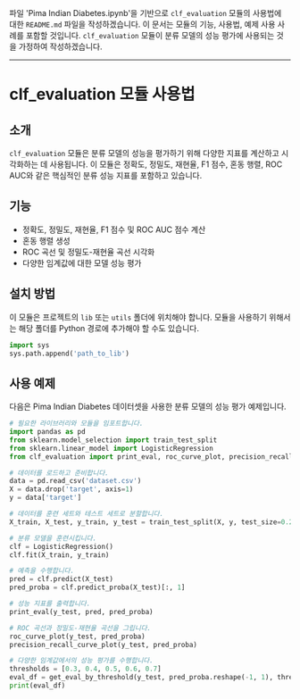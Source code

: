 파일 'Pima Indian Diabetes.ipynb'을 기반으로 `clf_evaluation` 모듈의 사용법에 대한 `README.md` 파일을 작성하겠습니다. 이 문서는 모듈의 기능, 사용법, 예제 사용 사례를 포함할 것입니다. `clf_evaluation` 모듈이 분류 모델의 성능 평가에 사용되는 것을 가정하여 작성하겠습니다.

---

# clf_evaluation 모듈 사용법

## 소개
`clf_evaluation` 모듈은 분류 모델의 성능을 평가하기 위해 다양한 지표를 계산하고 시각화하는 데 사용됩니다. 이 모듈은 정확도, 정밀도, 재현율, F1 점수, 혼동 행렬, ROC AUC와 같은 핵심적인 분류 성능 지표를 포함하고 있습니다.

## 기능
- 정확도, 정밀도, 재현율, F1 점수 및 ROC AUC 점수 계산
- 혼동 행렬 생성
- ROC 곡선 및 정밀도-재현율 곡선 시각화
- 다양한 임계값에 대한 모델 성능 평가

## 설치 방법
이 모듈은 프로젝트의 `lib` 또는 `utils` 폴더에 위치해야 합니다. 모듈을 사용하기 위해서는 해당 폴더를 Python 경로에 추가해야 할 수도 있습니다.

```python
import sys
sys.path.append('path_to_lib')
```

## 사용 예제
다음은 Pima Indian Diabetes 데이터셋을 사용한 분류 모델의 성능 평가 예제입니다.

```python
# 필요한 라이브러리와 모듈을 임포트합니다.
import pandas as pd
from sklearn.model_selection import train_test_split
from sklearn.linear_model import LogisticRegression
from clf_evaluation import print_eval, roc_curve_plot, precision_recall_curve_plot

# 데이터를 로드하고 준비합니다.
data = pd.read_csv('dataset.csv')
X = data.drop('target', axis=1)
y = data['target']

# 데이터를 훈련 세트와 테스트 세트로 분할합니다.
X_train, X_test, y_train, y_test = train_test_split(X, y, test_size=0.2, random_state=42)

# 분류 모델을 훈련시킵니다.
clf = LogisticRegression()
clf.fit(X_train, y_train)

# 예측을 수행합니다.
pred = clf.predict(X_test)
pred_proba = clf.predict_proba(X_test)[:, 1]

# 성능 지표를 출력합니다.
print_eval(y_test, pred, pred_proba)

# ROC 곡선과 정밀도-재현율 곡선을 그립니다.
roc_curve_plot(y_test, pred_proba)
precision_recall_curve_plot(y_test, pred_proba)

# 다양한 임계값에서의 성능 평가를 수행합니다.
thresholds = [0.3, 0.4, 0.5, 0.6, 0.7]
eval_df = get_eval_by_threshold(y_test, pred_proba.reshape(-1, 1), thresholds)
print(eval_df)
```